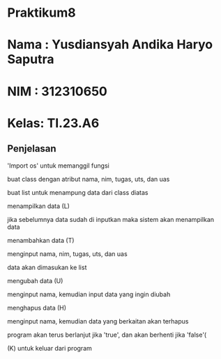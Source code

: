 # Praktikum8
# Nama : Yusdiansyah Andika Haryo Saputra
# NIM  : 312310650
# Kelas: TI.23.A6

## Penjelasan
<P>'Import os' untuk memanggil fungsi</P>
<P>buat class dengan atribut nama, nim, tugas, uts, dan uas</P>
<P>buat list untuk menampung data dari class diatas</P>
<P>menampilkan data (L)</P>
<P>jika sebelumnya data sudah di inputkan maka sistem akan menampilkan data </P>
<P>menambahkan data (T)</P>
<P>menginput nama, nim, tugas, uts, dan uas</P>
<P>data akan dimasukan ke list</P>
<P>mengubah data (U)</P>
<P>menginput nama, kemudian input data yang ingin diubah</P>
<P>menghapus data (H)</P>
<P>menginput nama, kemudian data yang berkaitan akan terhapus</P>
<P>program akan terus berlanjut jika 'true', dan akan berhenti jika 'false'(</P>
<P>(K) untuk keluar dari program</P>

